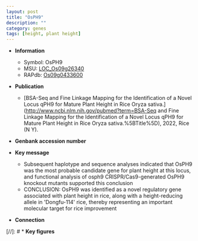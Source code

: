 ```yaml
---
layout: post
title: "OsPH9"
description: ""
category: genes
tags: [height, plant height]
---
```


* **Information**  
    + Symbol: OsPH9  
    + MSU: [LOC_Os09g26340](http://rice.uga.edu/cgi-bin/ORF_infopage.cgi?orf=LOC_Os09g26340)  
    + RAPdb: [Os09g0433600](https://rapdb.dna.affrc.go.jp/locus/?name=Os09g0433600)  

* **Publication**  
    + [BSA-Seq and Fine Linkage Mapping for the Identification of a Novel Locus qPH9 for Mature Plant Height in Rice Oryza sativa.](http://www.ncbi.nlm.nih.gov/pubmed?term=BSA-Seq and Fine Linkage Mapping for the Identification of a Novel Locus qPH9 for Mature Plant Height in Rice Oryza sativa.%5BTitle%5D), 2022, Rice (N Y).

* **Genbank accession number**  

* **Key message**  
    + Subsequent haplotype and sequence analyses indicated that OsPH9 was the most probable candidate gene for plant height at this locus, and functional analysis of osph9 CRISPR/Cas9-generated OsPH9 knockout mutants supported this conclusion
    + CONCLUSION: OsPH9 was identified as a novel regulatory gene associated with plant height in rice, along with a height-reducing allele in &#x27;Dongfu-114&#x27; rice, thereby representing an important molecular target for rice improvement

* **Connection**  

[//]: # * **Key figures**  



